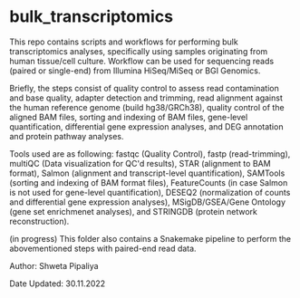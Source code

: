 # bulk_transcriptomics
This repo contains scripts and workflows for performing bulk transcriptomics analyses, specifically using samples originating from human tissue/cell culture. Workflow can be used for sequencing reads (paired or single-end) from Illumina HiSeq/MiSeq or BGI Genomics.  

Briefly, the steps consist of  quality control to assess read contamination and base quality, adapter detection and trimming, read alignment against the human reference genome (build hg38/GRCh38), quality control of the aligned BAM files, sorting and indexing of BAM files, gene-level quantification, differential gene expression analyses, and DEG annotation and protein pathway analyses.

Tools used are as following: fastqc (Quality Control), fastp (read-trimming), multiQC (Data visualization for QC'd results), STAR (alignment to BAM format), Salmon (alignment and transcript-level quantification), SAMTools (sorting and indexing of BAM format files), FeatureCounts (in case Salmon is not used for gene-level quantification), DESEQ2 (normalization of counts and differential gene expression analyses), MSigDB/GSEA/Gene Ontology (gene set enrichmenet analyses), and STRINGDB (protein network reconstruction).

(in progress) This folder also contains a Snakemake pipeline to perform the abovementioned steps with paired-end read data.

Author: Shweta Pipaliya

Date Updated: 30.11.2022
